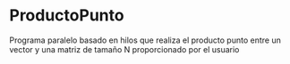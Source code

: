 # ProductoPunto
Programa paralelo basado en hilos que realiza el producto punto entre un vector y una matriz de tamaño N proporcionado por el usuario
